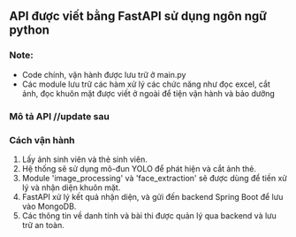 ## API được viết bằng FastAPI sử dụng ngôn ngữ python

### Note:
- Code chính, vận hành được lưu trữ ở main.py 
- Các module lưu trữ các hàm xử lý các chức năng như đọc excel, cắt ảnh, đọc khuôn mặt được viết ở ngoài để tiện vận hành và bảo dưỡng

### Mô tả API //update sau


### Cách vận hành
1. Lấy ảnh sinh viên và thẻ sinh viên.
2. Hệ thống sẽ sử dụng mô-đun YOLO để phát hiện và cắt ảnh thẻ.
3. Module 'image_processing' và 'face_extraction' sẽ được dùng để tiền xử lý và nhận diện khuôn mặt.
4. FastAPI xử lý kết quả nhận diện, và gửi đến backend Spring Boot để lưu vào MongoDB.
5. Các thông tin về danh tính và bài thi được quản lý qua backend và lưu trữ an toàn.
